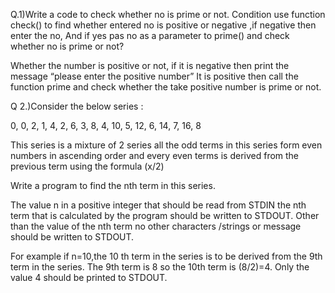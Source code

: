 Q.1)Write a code to check whether no is prime or not. Condition use function check() to find whether entered no is positive or negative ,if negative then enter the no, And if yes pas no as a parameter to prime() and check whether no is prime or not?

Whether the number is positive or not, if it is negative then print the message “please enter the positive number”
It is positive then call the function prime and check whether the take positive number is prime or not.


Q 2.)Consider the below series :

0, 0, 2, 1, 4, 2, 6, 3, 8, 4, 10, 5, 12, 6, 14, 7, 16, 8

This series is a mixture of 2 series all the odd terms in this series form even numbers in ascending order and every even terms is derived from the previous  term using the formula (x/2)

Write a program to find the nth term in this series.

The value n in a positive integer that should be read from STDIN the nth term that is calculated by the program should be written to STDOUT. Other than the value of the nth term no other characters /strings or message should be written to STDOUT.

For example if n=10,the 10 th term in the series is to be derived from the 9th term in the series. The 9th term is 8 so the 10th term is (8/2)=4. Only the value 4 should be printed to STDOUT.




